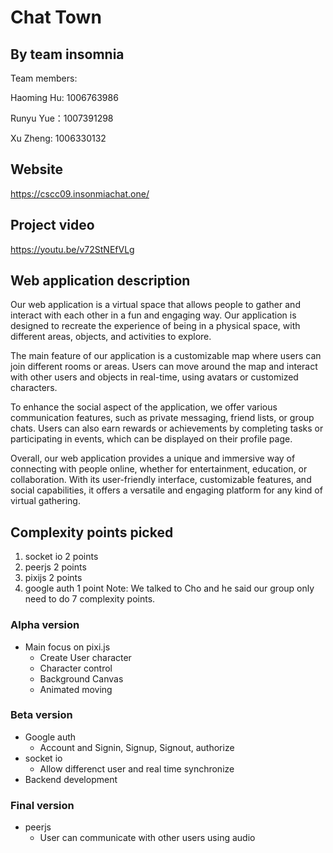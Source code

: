 # Chat Town

## By team insomnia

Team members:

Haoming Hu: 1006763986

Runyu Yue：1007391298

Xu Zheng: 1006330132

## Website

https://cscc09.insonmiachat.one/

## Project video

https://youtu.be/v72StNEfVLg

## Web application description

Our web application is a virtual space that allows people to gather and interact with each other in a fun and engaging way. Our application is designed to recreate the experience of being in a physical space, with different areas, objects, and activities to explore.

The main feature of our application is a customizable map where users can join different rooms or areas. Users can move around the map and interact with other users and objects in real-time, using avatars or customized characters.

To enhance the social aspect of the application, we offer various communication features, such as private messaging, friend lists, or group chats. Users can also earn rewards or achievements by completing tasks or participating in events, which can be displayed on their profile page.

Overall, our web application provides a unique and immersive way of connecting with people online, whether for entertainment, education, or collaboration. With its user-friendly interface, customizable features, and social capabilities, it offers a versatile and engaging platform for any kind of virtual gathering.

## Complexity points picked

1. socket io 2 points
2. peerjs 2 points
3. pixijs 2 points
4. google auth 1 point
   Note: We talked to Cho and he said our group only need to do 7 complexity points.

### Alpha version

- Main focus on pixi.js
  - Create User character
  - Character control
  - Background Canvas
  - Animated moving

### Beta version

- Google auth
  - Account and Signin, Signup, Signout, authorize
- socket io
  - Allow differenct user and real time synchronize
- Backend development

### Final version

- peerjs
  - User can communicate with other users using audio
